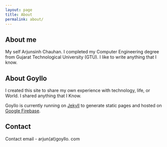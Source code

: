 ```yaml
---
layout: page
title: About
permalink: about/
---
```


## About me  ##

My self Arjunsinh Chauhan. I completed my Computer Engineering degree from Gujarat Technological University (GTU). I like to write anything that I know.


## About Goyllo  ##

I created this site to share my own experience with technology, life, or World. I shared anything that I Know. 

Goyllo is currently running on <a href="/jekyll/beginner/jekyll-vs-wordpress/" target="_blank">Jekyll</a> to generate static pages and hosted on <a href="/jekyll/deploy/google-firebase/" target="_blank">Google Firebase</a>.

## Contact ##
Contact email - arjun(at)goyllo. com


